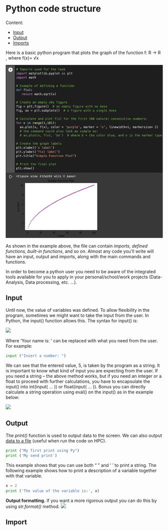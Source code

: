 # Python code structure

Content:
 - [Input](https://github.com/UNT-RITS/Tutorials/blob/master/Basic_Python/Python%20code%20structure.md#input)
 - [Output](https://github.com/UNT-RITS/Tutorials/blob/master/Basic_Python/Python%20code%20structure.md#output)
 - [Imports](https://github.com/UNT-RITS/Tutorials/blob/master/Basic_Python/Python%20code%20structure.md#import)
  
Here is a basic python program that plots the graph of the function f: R → R , where  f(x)= √x

![Example of a basic py code](https://github.com/UNT-RITS/Tutorials/blob/master/Basic_Python/code_structure.png)

As shown in the example above, the file can contain _imports, defined functions, built-in functions_, and so on. Almost any code you'll write will have an input, output and imports, along with the main commands and functions.

In order to become a python user you need to be aware of the integrated tools available for you to apply in your 
personal/school/work projects (Data-Analysis, Data processing, etc. …). 
 
## Input

Until now, the value of variables was defined. To allow flexibility in the program, sometimes we might want to take the input from the user. In Python, the input() function allows this. 
The syntax for input() is:

![](https://github.com/UNT-RITS/Tutorials/blob/master/Basic_Python/code_structure2.png)

Where ‘Your name is: ‘ can be replaced with what you need from the user. For example:

``` python 
input ("Insert a number: ")
```

We can see that the entered value, 5, is taken by the program as a string. 
It is important to know what kind of input you are expecting from the user. 
If you need a string – the above method works, but if you need an integer or a float to proceed with further calculations, you have to encapsulate the input() into int(input( … )) or float(input( … )). 
Bonus you can directly calculate a string operation using eval() on the input() as in the example below: 

![](https://github.com/UNT-RITS/Tutorials/blob/master/Basic_Python/code_structure3.png)

## Output
The _print()_ function is used to output data to the screen. We can also output [data to a file](https://www.programiz.com/python-programming/file-operation) (useful when run the code on HPC). 

``` python 
print ("My first print using Py")
print ('My send print')
```

This example shows that you can use both “ ” and ‘ ’ to print a string.
The following example shows how to print a description of a variable together with that variable.

``` python 
x = 2
print ('The value of the variable is:', x)
```

**Output formatting.** If you want a more rigorous output you can do this by using _str.format()_ method.
![](https://github.com/UNT-RITS/Tutorials/blob/master/Basic_Python/code_structure1.png)

## Import
